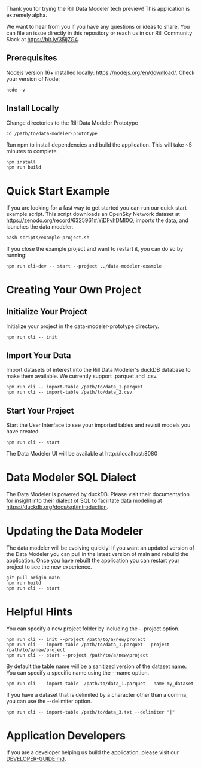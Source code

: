 Thank you for trying the Rill Data Modeler tech preview! This application is extremely alpha. 

We want to hear from you if you have any questions or ideas to share. You can file an issue directly in this repository or reach us in our Rill Community Slack at  https://bit.ly/35ijZG4.

## Prerequisites
Nodejs version 16+ installed locally: https://nodejs.org/en/download/. Check your version of Node:
```
node -v
```

## Install Locally
Change directories to the Rill Data Modeler Prototype
```
cd /path/to/data-modeler-prototype
```
Run npm to install dependencies and build the application. This will take ~5 minutes to complete.
```
npm install
npm run build
```

# Quick Start Example
If you are looking for a fast way to get started you can run our quick start example script. This script downloads an OpenSky Network dataset at https://zenodo.org/record/6325961#.YjDFvhDMI0Q, imports the data, and launches the data modeler.
```
bash scripts/example-project.sh
```
If you close the example project and want to restart it, you can do so by running:
```
npm run cli-dev -- start --project ../data-modeler-example
```

# Creating Your Own Project

## Initialize Your Project
Initialize your project in the data-modeler-prototype directory.
```
npm run cli -- init
```
## Import Your Data
Import datasets of interest into the Rill Data Modeler's duckDB database to make them available. We currently support .parquet and .csv.
```
npm run cli -- import-table /path/to/data_1.parquet
npm run cli -- import-table /path/to/data_2.csv
```
## Start Your Project
Start the User Interface to see your imported tables and revisit models you have created.
```
npm run cli -- start
```
The Data Modeler UI will be available at http://localhost:8080

# Data Modeler SQL Dialect
The Data Modeler is powered by duckDB. Please visit their documentation for insight into their dialect of SQL to facilitate data modeling at https://duckdb.org/docs/sql/introduction.

# Updating the Data Modeler
The data modeler will be evolving quickly! If you want an updated version of the Data Modeler you can pull in the latest version of main and rebuild the application. Once you have rebuilt the application you can restart your project to see the new experience.
```
git pull origin main
npm run build
npm run cli -- start
```
# Helpful Hints
You can specify a new project folder by including the --project option.
```
npm run cli -- init --project /path/to/a/new/project
npm run cli -- import-table /path/to/data_1.parquet --project /path/to/a/new/project
npm run cli -- start --project /path/to/a/new/project
```
By default the table name will be a sanitized version of the dataset name. You can specify a specific name using the --name option.
```
npm run cli -- import-table  /path/to/data_1.parquet --name my_dataset
```
If you have a dataset that is delimited by a character other than a comma, you can use the --delimiter option.
```
npm run cli -- import-table /path/to/data_3.txt --delimiter "|"
```

# Application Developers
If you are a developer helping us build the application, please visit our [DEVELOPER-GUIDE.md](https://github.com/gorillio/data-modeler-prototype/blob/main/DEVELOPER-GUIDE.md).

